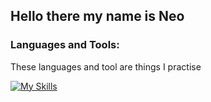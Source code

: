 ## Hello there my name is Neo

### Languages and Tools:
<p> These languages and tool are things I practise </p>

[![My Skills](https://skillicons.dev/icons?i=js,react,nodejs,php,html,css,vscode)](https://skillicons.dev)
<!--
**naalt0/naalt0** is a ✨ _special_ ✨ repository because its `README.md` (this file) appears on your GitHub profile.

Here are some ideas to get you started:

- 🔭 I’m currently working on ...
- 🌱 I’m currently learning ...
- 👯 I’m looking to collaborate on ...
- 🤔 I’m looking for help with ...
- 💬 Ask me about ...
- 📫 How to reach me: ...
- 😄 Pronouns: ...
- ⚡ Fun fact: ...
-->
